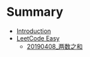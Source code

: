 # Summary

* [Introduction](README.md)
* [LeetCode Easy](part1/README.md)
    * [20190408_两数之和](part1/SumOfTwoNumbers.md)

